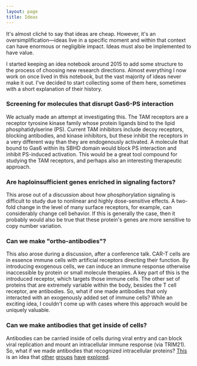 ```yaml
---
layout: page
title: Ideas
---
```


It's almost cliché to say that ideas are cheap. However, it's an oversimplification—ideas live in a specific moment and within that context can have enormous or negligible impact. Ideas must also be implemented to have value.

I started keeping an idea notebook around 2015 to add some structure to the process of choosing new research directions. Almost everything I now work on once lived in this notebook, but the vast majority of ideas never make it out. I've decided to start collecting some of them here, sometimes with a short explanation of their history.

### Screening for molecules that disrupt Gas6-PS interaction

We actually made an attempt at investigating this. The TAM receptors are a receptor tyrosine kinase family whose protein ligands bind to the lipid phosphatidylserine (PS). Current TAM inhibitors include decoy receptors, blocking antibodies, and kinase inhibitors, but these inhibit the receptors in a very different way than they are endogenously activated. A molecule that bound to Gas6 within its SBHD domain would block PS interaction and inhibit PS-induced activation. This would be a great tool compound for studying the TAM receptors, and perhaps also an interesting therapeutic approach.

### Are haploinsufficient genes enriched in signaling factors?

This arose out of a discussion about how phosphorylation signaling is difficult to study due to nonlinear and highly dose-sensitive effects. A two-fold change in the level of many surface receptors, for example, can considerably change cell behavior. If this is generally the case, then it probably would also be true that these protein's genes are more sensitive to copy number variation.

### Can we make "ortho-antibodies"?

This also arose during a discussion, after a conference talk. CAR-T cells are in essence immune cells with artificial receptors directing their function. By introducing exogenous cells, we can induce an immune response otherwise inaccessible by protein or small molecule therapies. A key part of this is the introduced receptor, which targets those immune cells. The other set of proteins that are extremely variable within the body, besides the T cell receptor, are antibodies. So, what if one made antibodies that only interacted with an exogenously added set of immune cells? While an exciting idea, I couldn't come up with cases where this approach would be uniquely valuable.

### Can we make antibodies that get inside of cells?

Antibodies can be carried inside of cells during viral entry and can block viral replication and mount an intracellular immune response (via TRIM21). So, what if we made antibodies that recognized intracellular proteins? [This](https://www.newscientist.com/article/dn4881-super-antibodies-break-the-cell-barrier/) is an idea that [other](https://www.tandfonline.com/doi/abs/10.1517/14712598.5.2.237?journalCode=iebt20) [groups](https://www.ncbi.nlm.nih.gov/pmc/articles/PMC3038006/) [have](https://www.cell.com/trends/immunology/pdf/S1471-4906(17)30143-6.pdf) [explored](https://www.ncbi.nlm.nih.gov/pmc/articles/PMC6207587/).

<!--
### Matrix factorization of biological data with more complex reconstruction functions
### Can TAM receptors cause trogocytosis?
### Do cancer cells use TAM receptors to redirect antigen?
### Make the NCCN guidelines interactive and easier to explore
-->

